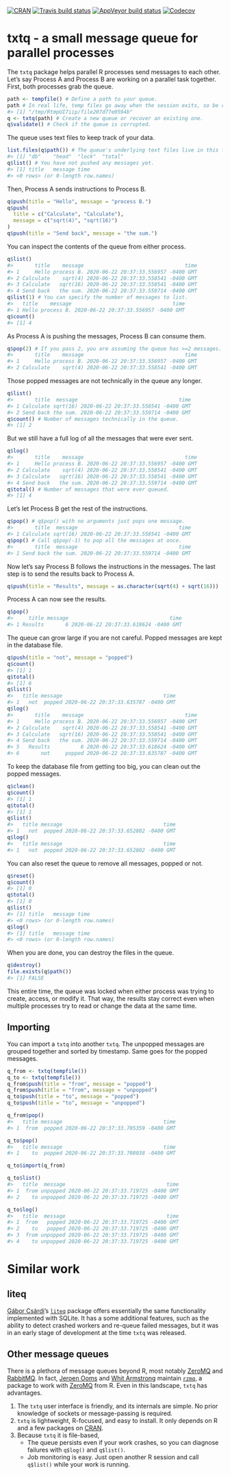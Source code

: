 
<!-- README.md is generated from README.Rmd. Please edit that file -->

[![CRAN](https://www.r-pkg.org/badges/version/txtq)](https://cran.r-project.org/package=txtq)
[![Travis build
status](https://travis-ci.org/wlandau/txtq.svg?branch=master)](https://travis-ci.org/wlandau/txtq)
[![AppVeyor build
status](https://ci.appveyor.com/api/projects/status/github/wlandau/txtq?branch=master&svg=true)](https://ci.appveyor.com/project/wlandau/txtq)
[![Codecov](https://codecov.io/github/wlandau/txtq/coverage.svg?branch=master)](https://codecov.io/github/wlandau/txtq?branch=master)

# txtq - a small message queue for parallel processes

The `txtq` package helps parallel R processes send messages to each
other. Let’s say Process A and Process B are working on a parallel task
together. First, both processes grab the queue.

``` r
path <- tempfile() # Define a path to your queue.
path # In real life, temp files go away when the session exits, so be careful.
#> [1] "/tmp/RtmpUI7iip/file207d77e0594b"
q <- txtq(path) # Create a new queue or recover an existing one.
q$validate() # Check if the queue is corrupted.
```

The queue uses text files to keep track of your
data.

``` r
list.files(q$path()) # The queue's underlying text files live in this folder.
#> [1] "db"    "head"  "lock"  "total"
q$list() # You have not pushed any messages yet.
#> [1] title   message time   
#> <0 rows> (or 0-length row.names)
```

Then, Process A sends instructions to Process B.

``` r
q$push(title = "Hello", message = "process B.")
q$push(
  title = c("Calculate", "Calculate"),
  message = c("sqrt(4)", "sqrt(16)")
)
q$push(title = "Send back", message = "the sum.")
```

You can inspect the contents of the queue from either process.

``` r
q$list()
#>       title    message                                 time
#> 1     Hello process B. 2020-06-22 20:37:33.556957 -0400 GMT
#> 2 Calculate    sqrt(4) 2020-06-22 20:37:33.558541 -0400 GMT
#> 3 Calculate   sqrt(16) 2020-06-22 20:37:33.558541 -0400 GMT
#> 4 Send back   the sum. 2020-06-22 20:37:33.559714 -0400 GMT
q$list(1) # You can specify the number of messages to list.
#>   title    message                                 time
#> 1 Hello process B. 2020-06-22 20:37:33.556957 -0400 GMT
q$count()
#> [1] 4
```

As Process A is pushing the messages, Process B can consume them.

``` r
q$pop(2) # If you pass 2, you are assuming the queue has >=2 messages.
#>       title    message                                 time
#> 1     Hello process B. 2020-06-22 20:37:33.556957 -0400 GMT
#> 2 Calculate    sqrt(4) 2020-06-22 20:37:33.558541 -0400 GMT
```

Those popped messages are not technically in the queue any longer.

``` r
q$list()
#>       title  message                                 time
#> 1 Calculate sqrt(16) 2020-06-22 20:37:33.558541 -0400 GMT
#> 2 Send back the sum. 2020-06-22 20:37:33.559714 -0400 GMT
q$count() # Number of messages technically in the queue.
#> [1] 2
```

But we still have a full log of all the messages that were ever sent.

``` r
q$log()
#>       title    message                                 time
#> 1     Hello process B. 2020-06-22 20:37:33.556957 -0400 GMT
#> 2 Calculate    sqrt(4) 2020-06-22 20:37:33.558541 -0400 GMT
#> 3 Calculate   sqrt(16) 2020-06-22 20:37:33.558541 -0400 GMT
#> 4 Send back   the sum. 2020-06-22 20:37:33.559714 -0400 GMT
q$total() # Number of messages that were ever queued.
#> [1] 4
```

Let’s let Process B get the rest of the instructions.

``` r
q$pop() # q$pop() with no arguments just pops one message.
#>       title  message                                 time
#> 1 Calculate sqrt(16) 2020-06-22 20:37:33.558541 -0400 GMT
q$pop() # Call q$pop(-1) to pop all the messages at once.
#>       title  message                                 time
#> 1 Send back the sum. 2020-06-22 20:37:33.559714 -0400 GMT
```

Now let’s say Process B follows the instructions in the messages. The
last step is to send the results back to Process A.

``` r
q$push(title = "Results", message = as.character(sqrt(4) + sqrt(16)))
```

Process A can now see the results.

``` r
q$pop()
#>     title message                                 time
#> 1 Results       6 2020-06-22 20:37:33.618624 -0400 GMT
```

The queue can grow large if you are not careful. Popped messages are
kept in the database file.

``` r
q$push(title = "not", message = "popped")
q$count()
#> [1] 1
q$total()
#> [1] 6
q$list()
#>   title message                                 time
#> 1   not  popped 2020-06-22 20:37:33.635787 -0400 GMT
q$log()
#>       title    message                                 time
#> 1     Hello process B. 2020-06-22 20:37:33.556957 -0400 GMT
#> 2 Calculate    sqrt(4) 2020-06-22 20:37:33.558541 -0400 GMT
#> 3 Calculate   sqrt(16) 2020-06-22 20:37:33.558541 -0400 GMT
#> 4 Send back   the sum. 2020-06-22 20:37:33.559714 -0400 GMT
#> 5   Results          6 2020-06-22 20:37:33.618624 -0400 GMT
#> 6       not     popped 2020-06-22 20:37:33.635787 -0400 GMT
```

To keep the database file from getting too big, you can clean out the
popped messages.

``` r
q$clean()
q$count()
#> [1] 1
q$total()
#> [1] 1
q$list()
#>   title message                                 time
#> 1   not  popped 2020-06-22 20:37:33.652802 -0400 GMT
q$log()
#>   title message                                 time
#> 1   not  popped 2020-06-22 20:37:33.652802 -0400 GMT
```

You can also reset the queue to remove all messages, popped or not.

``` r
q$reset()
q$count()
#> [1] 0
q$total()
#> [1] 0
q$list()
#> [1] title   message time   
#> <0 rows> (or 0-length row.names)
q$log()
#> [1] title   message time   
#> <0 rows> (or 0-length row.names)
```

When you are done, you can destroy the files in the queue.

``` r
q$destroy()
file.exists(q$path())
#> [1] FALSE
```

This entire time, the queue was locked when either process was trying to
create, access, or modify it. That way, the results stay correct even
when multiple processes try to read or change the data at the same time.

## Importing

You can import a `txtq` into another `txtq`. The unpopped messages are
grouped together and sorted by timestamp. Same goes for the popped
messages.

``` r
q_from <- txtq(tempfile())
q_to <- txtq(tempfile())
q_from$push(title = "from", message = "popped")
q_from$push(title = "from", message = "unpopped")
q_to$push(title = "to", message = "popped")
q_to$push(title = "to", message = "unpopped")

q_from$pop()
#>   title message                                 time
#> 1  from  popped 2020-06-22 20:37:33.705359 -0400 GMT

q_to$pop()
#>   title message                                 time
#> 1    to  popped 2020-06-22 20:37:33.708038 -0400 GMT

q_to$import(q_from)

q_to$list()
#>   title  message                                 time
#> 1  from unpopped 2020-06-22 20:37:33.719725 -0400 GMT
#> 2    to unpopped 2020-06-22 20:37:33.719725 -0400 GMT

q_to$log()
#>   title  message                                 time
#> 1  from   popped 2020-06-22 20:37:33.719725 -0400 GMT
#> 2    to   popped 2020-06-22 20:37:33.719725 -0400 GMT
#> 3  from unpopped 2020-06-22 20:37:33.719725 -0400 GMT
#> 4    to unpopped 2020-06-22 20:37:33.719725 -0400 GMT
```

# Similar work

## liteq

[Gábor Csárdi](https://github.com/gaborcsardi)’s
[`liteq`](https://github.com/r-lib/liteq) package offers essentially the
same functionality implemented with SQLite. It has a some additional
features, such as the ability to detect crashed workers and re-queue
failed messages, but it was in an early stage of development at the time
`txtq` was released.

## Other message queues

There is a plethora of message queues beyond R, most notably
[ZeroMQ](http://zeromq.org) and [RabbitMQ](https://www.rabbitmq.com/).
In fact, [Jeroen Ooms](http://github.com/jeroen) and [Whit
Armstrong](https://github.com/armstrtw) maintain
[`rzmq`](https://github.com/ropensci/rzmq), a package to work with
[ZeroMQ](http://zeromq.org) from R. Even in this landscape, `txtq` has
advantages.

1.  The `txtq` user interface is friendly, and its internals are simple.
    No prior knowledge of sockets or message-passing is required.
2.  `txtq` is lightweight, R-focused, and easy to install. It only
    depends on R and a few packages on
    [CRAN](https://cran.r-project.org).
3.  Because `txtq` it is file-based,
      - The queue persists even if your work crashes, so you can
        diagnose failures with `q$log()` and `q$list()`.
      - Job monitoring is easy. Just open another R session and call
        `q$list()` while your work is running.
